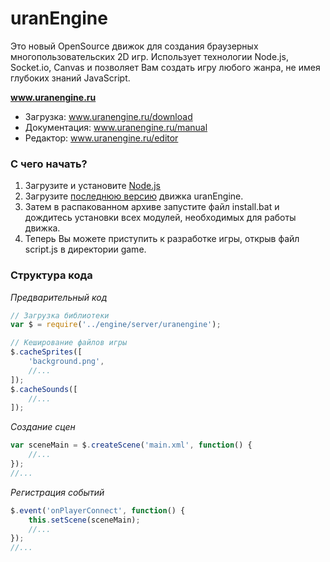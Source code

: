 # **uranEngine**
Это новый OpenSource движок для создания браузерных многопользовательских 2D игр.
Использует технологии Node.js, Socket.io, Canvas и позволяет Вам создать игру любого жанра, не имея глубоких знаний JavaScript.

**www.uranengine.ru**
* Загрузка: www.uranengine.ru/download
* Документация: www.uranengine.ru/manual
* Редактор: www.uranengine.ru/editor

### С чего начать?

1. Загрузите и установите [Node.js](https://nodejs.org)
1. Загрузите [последнюю версию](http://uranengine.ru/download) движка uranEngine.
1. Затем в распакованном архиве запустите файл install.bat и дождитесь установки всех модулей, необходимых для работы движка.
1. Теперь Вы можете приступить к разработке игры, открыв файл script.js в директории game.

### Структура кода

_Предварительный код_
```javascript
// Загрузка библиотеки
var $ = require('../engine/server/uranengine');

// Кеширование файлов игры
$.cacheSprites([ 
	'background.png', 
	//...
]);
$.cacheSounds([
	//...
]);
```
_Создание сцен_
```javascript
var sceneMain = $.createScene('main.xml', function() {
	//...
});
//...
```
_Регистрация событий_
```javascript
$.event('onPlayerConnect', function() {
	this.setScene(sceneMain);
	//...
});
//...
```